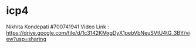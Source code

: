 # icp4
Nikhita Kondepati
#700741941
Video Link : https://drive.google.com/file/d/1c3142KMxgDyX1pebVbNeuSVtU4tG_3BY/view?usp=sharing
